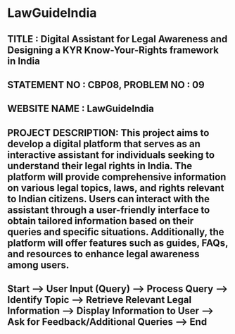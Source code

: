 # LawGuideIndia
TITLE : Digital Assistant for Legal Awareness and Designing a KYR Know-Your-Rights framework in India
----------------------------------------------------------------------------------------------------
STATEMENT NO : CBP08, PROBLEM NO : 09
-----------------------------------------------------------------------------------------------------
WEBSITE NAME : LawGuideIndia
-----------------------------
PROJECT DESCRIPTION: This project aims to develop a digital platform that serves as an interactive assistant for individuals seeking to understand their legal rights in India. The platform will provide comprehensive information on various legal topics, laws, and rights relevant to Indian citizens. Users can interact with the assistant through a user-friendly interface to obtain tailored information based on their queries and specific situations. Additionally, the platform will offer features such as guides, FAQs, and resources to enhance legal awareness among users.
-----------------------------------------------------------------------------------------------------------------------------------------------------------
Start --> User Input (Query) --> Process Query --> Identify Topic --> Retrieve Relevant Legal Information --> Display Information to User --> Ask for Feedback/Additional Queries --> End
-----------------------------------------------------------------------------------------------------------------------------------------------------------------------------------------
